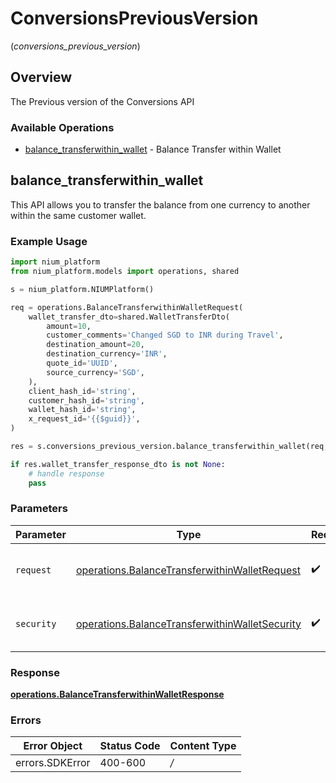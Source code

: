 # ConversionsPreviousVersion
(*conversions_previous_version*)

## Overview

The Previous version of the Conversions API

### Available Operations

* [balance_transferwithin_wallet](#balance_transferwithin_wallet) - Balance Transfer within Wallet

## balance_transferwithin_wallet

This API allows you to transfer the balance from one currency to another within the same customer wallet.

### Example Usage

```python
import nium_platform
from nium_platform.models import operations, shared

s = nium_platform.NIUMPlatform()

req = operations.BalanceTransferwithinWalletRequest(
    wallet_transfer_dto=shared.WalletTransferDto(
        amount=10,
        customer_comments='Changed SGD to INR during Travel',
        destination_amount=20,
        destination_currency='INR',
        quote_id='UUID',
        source_currency='SGD',
    ),
    client_hash_id='string',
    customer_hash_id='string',
    wallet_hash_id='string',
    x_request_id='{{$guid}}',
)

res = s.conversions_previous_version.balance_transferwithin_wallet(req, "")

if res.wallet_transfer_response_dto is not None:
    # handle response
    pass
```

### Parameters

| Parameter                                                                                                        | Type                                                                                                             | Required                                                                                                         | Description                                                                                                      |
| ---------------------------------------------------------------------------------------------------------------- | ---------------------------------------------------------------------------------------------------------------- | ---------------------------------------------------------------------------------------------------------------- | ---------------------------------------------------------------------------------------------------------------- |
| `request`                                                                                                        | [operations.BalanceTransferwithinWalletRequest](../../models/operations/balancetransferwithinwalletrequest.md)   | :heavy_check_mark:                                                                                               | The request object to use for the request.                                                                       |
| `security`                                                                                                       | [operations.BalanceTransferwithinWalletSecurity](../../models/operations/balancetransferwithinwalletsecurity.md) | :heavy_check_mark:                                                                                               | The security requirements to use for the request.                                                                |


### Response

**[operations.BalanceTransferwithinWalletResponse](../../models/operations/balancetransferwithinwalletresponse.md)**
### Errors

| Error Object    | Status Code     | Content Type    |
| --------------- | --------------- | --------------- |
| errors.SDKError | 400-600         | */*             |
